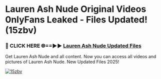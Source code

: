 # Lauren Ash Nude Original Videos 0nlyFans Leaked - Files Updated! (15zbv)

<h3>🔴 CLICK HERE 🌐==►► <a href="https://tinyurl.com/4mcuefdz" rel="nofollow">Lauren Ash Nude Updated Files</a></h3>

Get Lauren Ash Nude and all content. Now you can access all videos and pictures of Lauren Ash Nude. New Updated Files 2025!

[![15zbv](https://i.imgur.com/StAQSOY.gif)](https://tinyurl.com/4mcuefdz)
